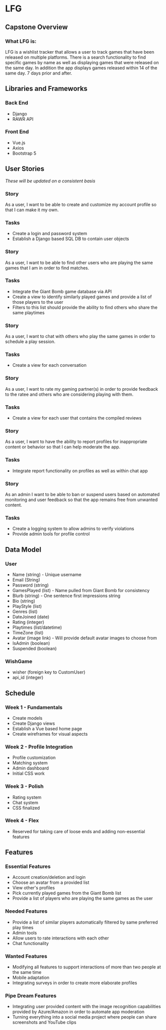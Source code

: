 # LFG
## Capstone Overview
### What LFG is:
LFG is a wishlist tracker that allows a user to track games that have been released on multiple platforms.  There is a search functionality to find specific games by name as well as displaying games that were released on the same day.  In addition the app displays games released within 14 of the same day.  7 days prior and after.
## Libraries and Frameworks
### Back End
- Django
- RAWR API
### Front End
- Vue.js 
- Axios
- Bootstrap 5
## User Stories
*These will be updated on a consistent basis*
### Story
As a user, I want to be able to create and customize my account profile so that I can make it my own.
### Tasks
- Create a login and password system
- Establish a Django based SQL DB to contain user objects
### Story
As a user, I want to be able to find other users who are playing the same games that I am in order to find matches.
### Tasks
- Integrate the Giant Bomb game database via API
- Create a view to identify similarly played games and provide a list of those players to the user
 - Filters to this list should provide the ability to find others who share the same playtimes
 ### Story
 As a user, I want to chat with others who play the same games in order to schedule a play session.
 ### Tasks
 - Create a view for each conversation
### Story
As a user, I want to rate my gaming partner(s) in order to provide feedback to the ratee and others who are considering playing with them.
### Tasks
- Create a view for each user that contains the compiled reviews
### Story
As a user, I want to have the ability to report profiles for inappropriate content or behavior so that I can help moderate the app.
### Tasks
- Integrate report functionality on profiles as well as within chat app
### Story
As an admin I want to be able to ban or suspend users based on automated monitoring and user feedback so that the app remains free from unwanted content.
### Tasks
- Create a logging system to allow admins to verify violations
- Provide admin tools for profile control
## Data Model
### User
- Name (string) - Unique username
- Email (String)
- Password (string)
- GamesPlayed (list) - Name pulled from Giant Bomb for consistency
- Blurb (string) - One sentence first impressions string
- Bio (string)
- PlayStyle (list)
- Genres (list)
- DateJoined (date)
- Rating (integer)
- Playtimes (list/datetime)
- TimeZone (list)
- Avatar (image link) - Will provide default avatar images to choose from
- IsAdmin (boolean)
- Suspended (boolean)
### WishGame
- wisher (foreign key to CustomUser)
- api_id (integer)
## Schedule
### Week 1 - Fundamentals
- Create models
- Create Django views
- Establish a Vue based home page
- Create wireframes for visual aspects
### Week 2 - Profile Integration
- Profile customization
- Matching system
- Admin dashboard
- Initial CSS work
### Week 3 - Polish
- Rating system
- Chat system
- CSS finalized
### Week 4 - Flex
- Reserved for taking care of loose ends and adding non-essential features
## Features
### Essential Features
- Account creation/deletion and login
- Choose an avatar from a provided list
- View other's profiles
- Pick currently played games from the Giant Bomb list
- Provide a list of players who are playing the same games as the user
### Needed Features
- Provide a list of similar players automatically filtered by same preferred play times
- Admin tools
- Allow users to rate interactions with each other
- Chat functionality
### Wanted Features
- Modifying all features to support interactions of more than two people at the same time
- Mobile adaptation
- Integrating surveys in order to create more elaborate profiles
### Pipe Dream Features
- Integrating user provided content with the image recognition capabilities provided by Azure/Amazon in order to automate app moderation
- Turning everything into a social media project where people can share screenshots and YouTube clips